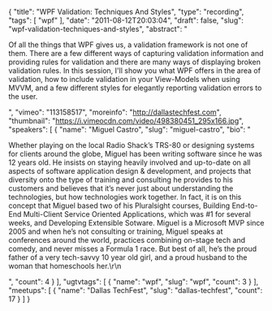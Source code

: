 {
  "title": "WPF Validation: Techniques And Styles",
  "type": "recording",
  "tags": [
    "wpf"
  ],
  "date": "2011-08-12T20:03:04",
  "draft": false,
  "slug": "wpf-validation-techniques-and-styles",
  "abstract": "<p>Of all the things that WPF gives us, a validation framework is not one of them. There are a few different ways of capturing validation information and providing rules for validation and there are many ways of displaying broken validation rules. In this session, I'll show you what WPF offers in the area of validation, how to include validation in your View-Models when using MVVM, and a few different styles for elegantly reporting validation errors to the user.</p>",
  "vimeo": "113158517",
  "moreinfo": "http://dallastechfest.com",
  "thumbnail": "https://i.vimeocdn.com/video/498380451_295x166.jpg",
  "speakers": [
    {
      "name": "Miguel Castro",
      "slug": "miguel-castro",
      "bio": "<p>Whether playing on the local Radio Shack’s TRS-80 or designing systems for clients around the globe, Miguel has been writing software since he was 12 years old. He insists on staying heavily involved and up-to-date on all aspects of software application design & development, and projects that diversity onto the type of training and consulting he provides to his customers and believes that it’s never just about understanding the technologies, but how technologies work together. In fact, it is on this concept that Miguel based two of his Pluralsight courses, Building End-to-End Multi-Client Service Oriented Applications, which was #1 for several weeks, and Developing Extensible Sotware. Miguel is a Microsoft MVP since 2005 and when he’s not consulting or training, Miguel speaks at conferences around the world, practices combining on-stage tech and comedy, and never misses a Formula 1 race. But best of all, he’s the proud father of a very tech-savvy 10 year old girl, and a proud husband to the woman that homeschools her.\r\n</p>",
      "count": 4
    }
  ],
  "ugtvtags": [
    {
      "name": "wpf",
      "slug": "wpf",
      "count": 3
    }
  ],
  "meetups": [
    {
      "name": "Dallas TechFest",
      "slug": "dallas-techfest",
      "count": 17
    }
  ]
}
